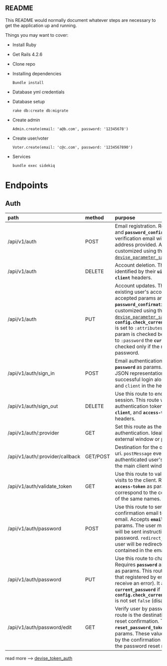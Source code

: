 ## README

This README would normally document whatever steps are necessary to get the
application up and running.

Things you may want to cover:

* Install Ruby

* Get Rails 4.2.6

* Clone repo

* Installing dependencies

  `Bundle install`

* Database yml credentials

* Database setup

  `rake db:create db:migrate`

* Create admin

  `Admin.create(email: 'a@b.com', password: '12345678')`

* Create user/voter

  `Voter.create(email: 'c@c.com', password: '1234567890')`

* Services

  `bundle exec sidekiq`

# Endpoints

## Auth

| path | method | purpose |
|:-----|:-------|:--------|
| /api/v1/auth    | POST   | Email registration. Requires **`email`**, **`password`**, and **`password_confirmation`** params. A verification email will be sent to the email address provided. Accepted params can be customized using the [`devise_parameter_sanitizer`](https://github.com/plataformatec/devise#strong-parameters) system. |
| /api/v1/auth | DELETE | Account deletion. This route will destroy users identified by their **`uid`**, **`access_token`** and **`client`** headers. |
| /api/v1/auth | PUT | Account updates. This route will update an existing user's account settings. The default accepted params are **`password`** and **`password_confirmation`**, but this can be customized using the [`devise_parameter_sanitizer`](https://github.com/plataformatec/devise#strong-parameters) system. If **`config.check_current_password_before_update`** is set to `:attributes` the **`current_password`** param is checked before any update, if it is set to `:password` the **`current_password`** param is checked only if the request updates user password. |
| /api/v1/auth/sign_in | POST | Email authentication. Requires **`email`** and **`password`** as params. This route will return a JSON representation of the `User` model on successful login along with the `access-token` and `client` in the header of the response. |
| /api/v1/auth/sign_out | DELETE | Use this route to end the user's current session. This route will invalidate the user's authentication token. You must pass in **`uid`**, **`client`**, and **`access-token`** in the request headers. |
| /api/v1/auth/:provider | GET | Set this route as the destination for client authentication. Ideally this will happen in an external window or popup. |
| /api/v1/auth/:provider/callback | GET/POST | Destination for the oauth2 provider's callback uri. `postMessage` events containing the authenticated user's data will be sent back to the main client window from this page. |
| /api/v1/auth/validate_token | GET | Use this route to validate tokens on return visits to the client. Requires **`uid`**, **`client`**, and **`access-token`** as params. These values should correspond to the columns in your `User` table of the same names. |
| /api/v1/auth/password | POST | Use this route to send a password reset confirmation email to users that registered by email. Accepts **`email`** and **`redirect_url`** as params. The user matching the `email` param will be sent instructions on how to reset their password. `redirect_url` is the url to which the user will be redirected after visiting the link contained in the email. |
| /api/v1/auth/password | PUT | Use this route to change users' passwords. Requires **`password`** and **`password_confirmation`** as params. This route is only valid for users that registered by email (OAuth2 users will receive an error). It also checks **`current_password`** if **`config.check_current_password_before_update`** is not set `false` (disabled by default). |
| /api/v1/auth/password/edit | GET | Verify user by password reset token. This route is the destination URL for password reset confirmation. This route must contain **`reset_password_token`** and **`redirect_url`** params. These values will be set automatically by the confirmation email that is generated by the password reset request. |

read more --> [devise_token_auth](https://github.com/lynndylanhurley/devise_token_auth)
